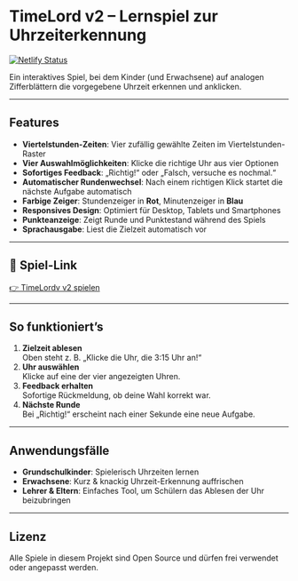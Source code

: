 # TimeLord v2 – Lernspiel zur Uhrzeiterkennung

[![Netlify Status](https://api.netlify.com/api/v1/badges/4598ceb6-41ec-4c74-ad49-37ce0a6f5064/deploy-status)](https://app.netlify.com/projects/daddiotime-kidsskills/deploys)

Ein interaktives Spiel, bei dem Kinder (und Erwachsene) auf analogen Zifferblättern die vorgegebene Uhrzeit erkennen und anklicken.

---

## Features

- **Viertelstunden-Zeiten**: Vier zufällig gewählte Zeiten im Viertelstunden-Raster  
- **Vier Auswahlmöglichkeiten**: Klicke die richtige Uhr aus vier Optionen  
- **Sofortiges Feedback**: „Richtig!“ oder „Falsch, versuche es nochmal.“  
- **Automatischer Rundenwechsel**: Nach einem richtigen Klick startet die nächste Aufgabe automatisch
- **Farbige Zeiger**: Stundenzeiger in **Rot**, Minutenzeiger in **Blau**
- **Responsives Design**: Optimiert für Desktop, Tablets und Smartphones
- **Punkteanzeige**: Zeigt Runde und Punktestand während des Spiels
- **Sprachausgabe**: Liest die Zielzeit automatisch vor

---

## 🔗 Spiel-Link

[👉 TimeLordv v2 spielen](https://daddiotime-kidsskills.netlify.app/timeloard-v2/index.html)

---

## So funktioniert’s

1. **Zielzeit ablesen**  
   Oben steht z. B. „Klicke die Uhr, die 3:15 Uhr an!“  
2. **Uhr auswählen**  
   Klicke auf eine der vier angezeigten Uhren.  
3. **Feedback erhalten**  
   Sofortige Rückmeldung, ob deine Wahl korrekt war.  
4. **Nächste Runde**  
   Bei „Richtig!“ erscheint nach einer Sekunde eine neue Aufgabe.

---

## Anwendungsfälle

- **Grundschulkinder**: Spielerisch Uhrzeiten lernen  
- **Erwachsene**: Kurz & knackig Uhrzeit-Erkennung auffrischen  
- **Lehrer & Eltern**: Einfaches Tool, um Schülern das Ablesen der Uhr beizubringen  

---

## Lizenz

Alle Spiele in diesem Projekt sind Open Source und dürfen frei verwendet oder angepasst werden.  
